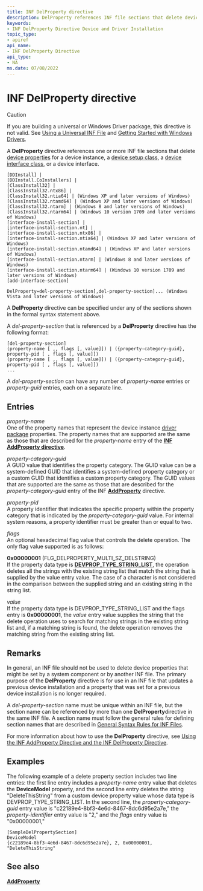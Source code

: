 ```yaml
---
title: INF DelProperty directive
description: DelProperty references INF file sections that delete device properties for a device instance, a device setup class, a device interface class, or a device interface.
keywords:
- INF DelProperty Directive Device and Driver Installation
topic_type:
- apiref
api_name:
- INF DelProperty Directive
api_type:
- NA
ms.date: 07/08/2022
---
```


# INF DelProperty directive

> [!CAUTION]
> If you are building a universal or Windows Driver package, this directive is not valid. See [Using a Universal INF File](using-a-universal-inf-file.md) and [Getting Started with Windows Drivers](../develop/getting-started-with-windows-drivers.md).

A **DelProperty** directive references one or more INF file sections that delete [device properties](device-properties.md) for a device instance, a [device setup class](./overview-of-device-setup-classes.md), a [device interface class](./overview-of-device-interface-classes.md), or a device interface.

```inf
[DDInstall] | 
[DDInstall.CoInstallers] | 
[ClassInstall32] | 
[ClassInstall32.ntx86] | 
[ClassInstall32.ntia64] | (Windows XP and later versions of Windows)
[ClassInstall32.ntamd64] | (Windows XP and later versions of Windows)
[ClassInstall32.ntarm] | (Windows 8 and later versions of Windows)
[ClassInstall32.ntarm64] | (Windows 10 version 1709 and later versions of Windows)
[interface-install-section] | 
[interface-install-section.nt] | 
[interface-install-section.ntx86] | 
[interface-install-section.ntia64] | (Windows XP and later versions of Windows)
[interface-install-section.ntamd64] | (Windows XP and later versions of Windows)
[interface-install-section.ntarm] | (Windows 8 and later versions of Windows)
[interface-install-section.ntarm64] | (Windows 10 version 1709 and later versions of Windows)
[add-interface-section] 
 
DelProperty=del-property-section[,del-property-section]... (Windows Vista and later versions of Windows)
```

A **DelProperty** directive can be specified under any of the sections shown in the formal syntax statement above.

A *del-property-section* that is referenced by a **DelProperty** directive has the following format:

```inf
[del-property-section]
(property-name [ ,, flags [, value]]) | ({property-category-guid}, property-pid [ , flags [, value]])
(property-name [ ,, flags [, value]]) | ({property-category-guid}, property-pid [ , flags [, value]])
...
```

A *del-property-section* can have any number of *property-name* entries or *property-guid* entries, each on a separate line.

## Entries

*property-name*  
One of the property names that represent the device instance [driver package](driver-packages.md) properties. The property names that are supported are the same as those that are described for the *property-name* entry of the [**INF AddProperty directive**](inf-addproperty-directive.md).

*property-category-guid*  
A GUID value that identifies the property category. The GUID value can be a system-defined GUID that identifies a system-defined property category or a custom GUID that identifies a custom property category. The GUID values that are supported are the same as those that are described for the *property-category-guid* entry of the INF [**AddProperty**](inf-addproperty-directive.md) directive.

*property-pid*  
A property identifier that indicates the specific property within the property category that is indicated by the *property-category-guid* value. For internal system reasons, a property identifier must be greater than or equal to two.

*flags*  
An optional hexadecimal flag value that controls the delete operation. The only flag value supported is as follows:

**0x00000001** (FLG_DELPROPERTY_MULTI_SZ_DELSTRING)  
If the property data type is [**DEVPROP_TYPE_STRING_LIST**](./devprop-type-string-list.md), the operation deletes all the strings with the existing string list that match the string that is supplied by the value entry value. The case of a character is not considered in the comparison between the supplied string and an existing string in the string list.

*value*  
If the property data type is DEVPROP_TYPE_STRING_LIST and the flags entry is **0x00000001**, the *value* entry value supplies the string that the delete operation uses to search for matching strings in the existing string list and, if a matching string is found, the delete operation removes the matching string from the existing string list.

## Remarks

In general, an INF file should not be used to delete device properties that might be set by a system component or by another INF file. The primary purpose of the **DelProperty** directive is for use in an INF file that updates a previous device installation and a property that was set for a previous device installation is no longer required.

A *del-property-section* name must be unique within an INF file, but the section name can be referenced by more than one **DelProperty**directive in the same INF file. A section name must follow the general rules for defining section names that are described in [General Syntax Rules for INF Files](general-syntax-rules-for-inf-files.md).

For more information about how to use the **DelProperty** directive, see [Using the INF AddProperty Directive and the INF DelProperty Directive](using-the-inf-addproperty-directive-and-the-inf-delproperty-directive.md).

## Examples

The following example of a delete property section includes two line entries: the first line entry includes a *property-name* entry value that deletes the **DeviceModel** property, and the second line entry deletes the string "DeleteThisString" from a custom device property value whose data type is DEVPROP_TYPE_STRING_LIST. In the second line, the *property-category-guid* entry value is "c22189e4-8bf3-4e6d-8467-8dc6d95e2a7e," the *property-identifier* entry value is "2," and the *flags* entry value is "0x00000001,"

```inf
[SampleDelPropertySection]
DeviceModel
{c22189e4-8bf3-4e6d-8467-8dc6d95e2a7e}, 2, 0x00000001, "DeleteThisString"
```

## See also

[**AddProperty**](inf-addproperty-directive.md)
